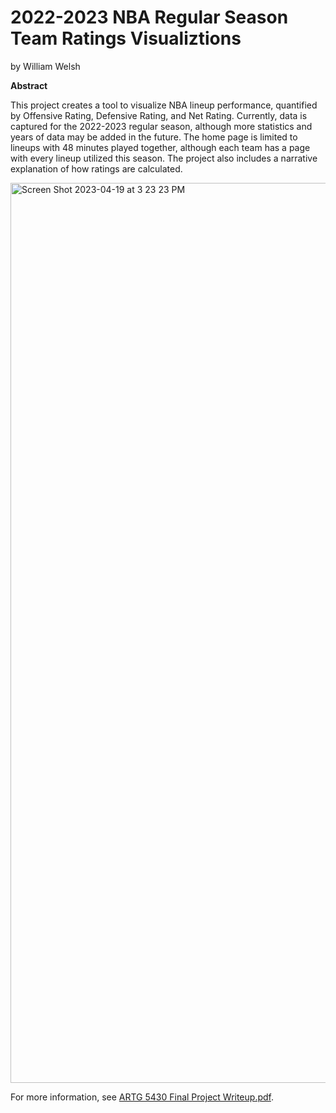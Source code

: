 # 2022-2023 NBA Regular Season Team Ratings Visualiztions

by William Welsh

**Abstract**

This project creates a tool to visualize NBA lineup performance, quantified by Offensive Rating, Defensive Rating, and Net Rating. 
Currently, data is captured for the 2022-2023 regular season, although more statistics and years of data may be added in the future.
The home page is limited to lineups with 48 minutes played together, although each team has a page with every lineup utilized this season. 
The project also includes a narrative explanation of how ratings are calculated.

<img width="1440" alt="Screen Shot 2023-04-19 at 3 23 23 PM" src="https://user-images.githubusercontent.com/56904365/233187477-b6509401-edd4-450f-99cc-00366547e217.png">

For more information, see [ARTG 5430 Final Project Writeup.pdf](https://github.com/wwelsh24/artg_nba_final_project/blob/c55bef765f9230af21e6a7e71df47f7f08a3026e/ARTG%205430%20Final%20Project%20Writeup.pdf).
